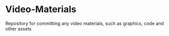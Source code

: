 # Video-Materials
Repository for committing any video materials, such as graphics, code and other assets
